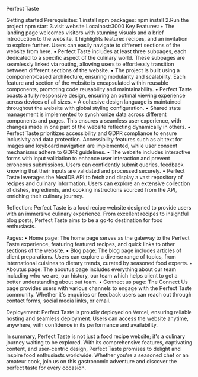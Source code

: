 Perfect Taste

Getting started
Prerequisites:
    1.install npm packages:
        npm install
    2.Run the project
        npm start
    3.visit website
        Localhost:3000
Key Features:
    •	The landing page welcomes visitors with stunning visuals and a brief introduction to the website. It highlights featured recipes, and an invitation to explore further. Users can easily navigate to different sections of the website from here.
    •	Perfect Taste includes at least three subpages, each dedicated to a specific aspect of the culinary world. These subpages are seamlessly linked via routing, allowing users to effortlessly transition between different sections of the website. 
    •	The project is built using a component-based architecture, ensuring modularity and scalability. Each feature and section of the website is encapsulated within reusable components, promoting code reusability and maintainability.
    •	Perfect Taste boasts a fully responsive design, ensuring an optimal viewing experience across devices of all sizes. 
    •	A cohesive design language is maintained throughout the website with global styling configuration. 
    •	Shared state management is implemented to synchronize data across different components and pages. This ensures a seamless user experience, with changes made in one part of the website reflecting dynamically in others.
    •	Perfect Taste prioritizes accessibility and GDPR compliance to ensure inclusivity and data protection. Accessibility features such as alt text for images and keyboard navigation are implemented, while user consent mechanisms adhere to GDPR guidelines.
    •	The website includes interactive forms with input validation to enhance user interaction and prevent erroneous submissions. Users can confidently submit queries, feedback knowing that their inputs are validated and processed securely.
    •	Perfect Taste leverages the MealDB API to fetch and display a vast repository of recipes and culinary information. Users can explore an extensive collection of dishes, ingredients, and cooking instructions sourced from the API, enriching their culinary journey.



Reflection:
    Perfect Taste is a  food recipe website designed to provide users with an immersive culinary experience. From excellent recipes to insightful blog posts, Perfect Taste aims to be a go-to destination for food enthusiasts. 

Pages:
    •	Home page: The home page serves as the gateway to the Perfect Taste experience, featuring featured recipes, and quick links to other sections of the website.
    •	Blog page: The blog page includes  articles of client preparations. Users can explore a diverse range of topics, from international cuisines to dietary trends, curated by seasoned food experts.
    •	Aboutus page: The aboutus page includes everything about our team including who we are, our history, our team which helps client to get a better understanding about out team.
    •	Connect us page: The Connect Us page provides users with various channels to engage with the Perfect Taste community. Whether it's enquiries or feedback users can reach out through contact forms, social media links, or email.

Deployement:
    Perfect Taste is proudly deployed on Vercel, ensuring reliable hosting and seamless deployment. Users can access the website anytime, anywhere, with confidence in its performance and availability.

In summary, Perfect Taste is not just a food recipe website; it's a culinary journey waiting to be explored. With its comprehensive features, captivating content, and user-centric design, Perfect Taste promises to delight and inspire food enthusiasts worldwide. Whether you're a seasoned chef or an amateur cook, join us on this gastronomic adventure and discover the perfect taste for every occasion.

